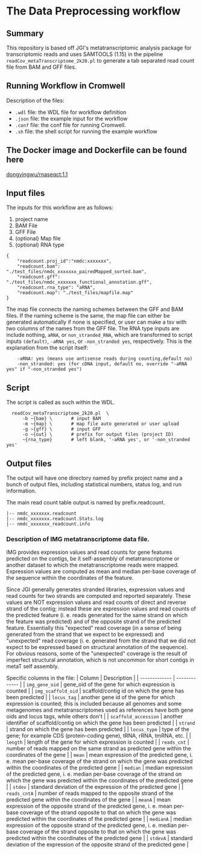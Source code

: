 # The Data Preprocessing workflow

## Summary
This repository is based off JGI's metatranscriptomic analysis package for transcriptomic reads and uses SAMTOOLS (1.15) in the pipeline `readCov_metaTranscriptome_2k20.pl` to generate a tab separated read count file from BAM and GFF files. 

## Running Workflow in Cromwell

Description of the files:
 - `.wdl` file: the WDL file for workflow definition
 - `.json` file: the example input for the workflow
 - `.conf` file: the conf file for running Cromwell.
 - `.sh` file: the shell script for running the example workflow


## The Docker image and Dockerfile can be found here

[dongyingwu/rnaseqct:1.1](https://hub.docker.com/r/dongyingwu/rnaseqct/)


## Input files

The inputs for this workflow are as follows:

1. project name 
2. BAM File 
3. GFF File
4. (optional) Map file
5. (optional) RNA type

```
{
    "readcount.proj_id":"nmdc:xxxxxxx",
    "readcount.bam": "./test_files/nmdc_xxxxxxx_pairedMapped_sorted.bam",
    "readcount.gff": "./test_files/nmdc_xxxxxxx_functional_annotation.gff",
    "readcount.rna_type": "aRNA",
    "readcount.map": "./test_files/mapfile.map"
}
```

The map file connects the naming schemes between the GFF and BAM files. If the naming scheme is the same, the map file can either be generated automatically if none is specified, or user can make a tsv with two columns of the names from the GFF file. 
The RNA type inputs are include nothing, `aRNA`, or `non_stranded_RNA`, which are transformed to script inputs `(default)`, `-aRNA yes`, or `-non_stranded yes`, respectively. This is the explanation from the script itself:

```
    -aRNA: yes (means use antisense reads during counting,default no)
    -non_stranded: yes (for cDNA input, default no, override "-aRNA yes" if "-non_stranded yes")
```

## Script

The script is called as such within the WDL.

```
  readCov_metaTranscriptome_2k20.pl  \
      -b ~{bam} \       # input BAM
      -m ~{map} \       # map file auto generated or user upload
      -g ~{gff} \       # input GFF
      -o ~{out} \       # prefix for output files (project ID)
      ~{rna_type}       # left blank, '-aRNA yes', or '-non_stranded yes'
```

## Output files

The output will have one directory named by prefix project name and a bunch of output files, including statistical numbers, status log, and run information. 

The main read count table output is named by prefix.readcount. 

```
|-- nmdc_xxxxxxx.readcount
|-- nmdc_xxxxxxx.readcount.Stats.log
|-- nmdc_xxxxxxx_readcount.info
```

### Description of IMG metatranscriptome data file.

IMG provides expression values and read counts for gene features predicted on the contigs, be
it self-assembly of metatranscriptome or another dataset to which the metatranscriptome reads 
were mapped. Expression values are computed as mean and median per-base coverage of the 
sequence within the coordinates of the feature.

Since JGI generally generates stranded libraries, expression values and read counts for two 
strands are computed and reported separately. These values are NOT expression values and 
read counts of direct and reverse strand of the contig; instead these are expression values and 
read counts of the predicted feature (i. e. reads generated for the same strand on which the 
feature was predicted) and of the opposite strand of the predicted feature. Essentially this 
"expected" read coverage (in a sense of being generated from the strand that we expect to be 
expressed) and "unexpected" read coverage (i. e. generated from the strand that we did not 
expect to be expressed based on structural annotation of the sequence). For obvious reasons, 
some of the "unexpected" coverage is the result of imperfect structural annotation, which is 
not uncommon for short contigs in metaT self assembly.

Specific columns in the file:
| Column | Description |
| ------------- | ------------- |
| `img_gene_oid` | gene_oid of the gene for which expression is counted |
| `img_scaffold_oid` | scaffold/contig id on which the gene has been predicted |
| `locus_tag` | another gene id of the gene for which expression is counted; this is included because all genomes and some metagenomes and metatranscriptomes used as references have both gene oids and locus tags, while others don't |
| `scaffold_accession` | another identifier of scaffold/contig on which the gene has been predicted |
| `strand` | strand on which the gene has been predicted |
| `locus_type` | type of the gene; for example CDS (protein-coding gene), tRNA, rRNA, tmRNA, etc. |
| `length` | length of the gene for which expression is counted |
| `reads_cnt` | number of reads mapped on the same strand as predicted gene within the coordinates of the gene |
| `mean` | mean expression of the predicted gene, i. e. mean per-base coverage of the strand on which the gene was predicted within the coordinates of the predicted gene |
| `median` | median expression of the predicted gene, i. e. median per-base coverage of the strand on which the gene was predicted within the coordinates of the predicted gene |
| `stdev` | standard deviation of the expression of the predicted gene |
| `reads_cntA` | number of reads mapped to the opposite strand of the predicted gene within the coordinates of the gene |
| `meanA` | mean expression of the opposite strand of the predicted gene, i. e. mean per-base coverage of the strand opposite to that on which the gene was predicted within the coordinates of the predicted gene |
| `medianA` | median expression of the opposite strand of the predicted gene, i. e. median per-base coverage of the strand opposite to that on which the gene was predicted within the coordinates of the predicted gene |
| `stdevA` | standard deviation of the expression of the opposite strand of the predicted gene |
